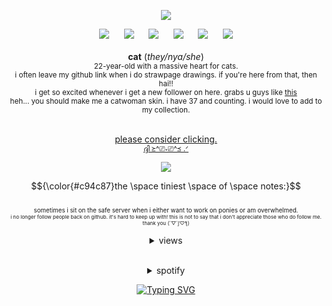 <div align='center'><p><img src='https://i.imgur.com/fncbVBb.png'
<br><p><a href="https://open.spotify.com/user/joji.99?si=48f481a941db4879"><img src='https://i.imgur.com/nFtLfcT.png'></a>‎ ‎ ‎ ‎ ‎ ‎ <a href="https://www.pinterest.com/lucky1ad/"><img src='https://i.imgur.com/34sv75a.png'></a>‎ ‎ ‎ ‎ ‎ ‎ <a href="https://x.com/meowmiracIe"><img src='https://i.imgur.com/GgRbbKn.png'></a>‎ ‎ ‎ ‎ ‎ ‎ <a href="https://www.last.fm/user/purrrfecto"><img src='https://i.imgur.com/2QRQBHo.png'></a>‎ ‎ ‎ ‎ ‎ ‎ <a href="https://steamcommunity.com/id/ire14nd/"><img src='https://file.garden/Z8e4FtCgCiGe0RA7/ertert.png'></a>‎ ‎ ‎ ‎ ‎ ‎ <a href="https://www.roblox.com/users/3665333159/profile/"><img src='https://file.garden/Z8e4FtCgCiGe0RA7/wetwe.png'></a></br>
 <br> <b>cat</b>     ‎(<i>they/nya/she</i>)
 <br> <sup>22-year-old with a massive heart for cats.
 <br>i often leave my github link when i do strawpage drawings. if you're here from that, then hai!!</sup>
<br> <sup>i get so excited whenever i get a new follower on here. grabs u guys like <a href="https://i.pinimg.com/736x/d3/ca/bd/d3cabdd201a89407ce65576a77242ba9.jpg">this</a></sup>
<br> <sup>heh... you should make me a catwoman skin. i have 37 and counting. i would love to add to my collection.</sup>

  <br> <ins>please consider clicking.</ins>
  <br><sup><a href="https://arab.org/click-to-help/palestine/">ദ്ദി ≽^⎚˕⎚^≼ .ᐟ</a></sup>
    <br><p><img src='https://i.imgur.com/S9cI1Py.gif'>

 $${\color{#c94c87}the \space tiniest \space of \space notes:}$$ 
<br> <sup><sup>sometimes i sit on the safe server when i either want to work on ponies or am overwhelmed.</sup>
<br><sup><sup>i no longer follow people back on github. it's hard to keep up with! this is not to say that i don't appreciate those who do follow me. thank you (´▽`ʃ♡ƪ)</sup>

<details>
<summary>views</summary><h5 align="center">
 
![](https://komarev.com/ghpvc/?username=FEL1NES&color=c94c87&label=Ꮺ+۰&base=5056) </h5></details>
<br>
<details>
<summary>spotify</summary>

[![spotify-github-profile](https://spotify-github-profile.kittinanx.com/api/view?uid=joji.99&cover_image=true&theme=novatorem&show_offline=true&background_color=d8e8c2&interchange=false&bar_color=d8e8c2&bar_color_cover=false)](https://spotify-github-profile.kittinanx.com/api/view?uid=joji.99&redirect=true)</details>

<a href="https://git.io/typing-svg"><img src="https://readme-typing-svg.demolab.com?font=Silkscreen&duration=1500&pause=500&color=D8E8C2&center=true&width=435&lines=she'll+just+tell+you;that+she+came+in+the;year+of+the+cat+!" alt="Typing SVG" /></a>
